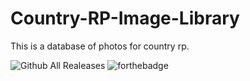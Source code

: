 # Country-RP-Image-Library
This is a database of photos for country rp.


![Github All Realeases](https://img.shields.io/github/downloads/coco11211/CRIL/total?logo=Discord&style=flat-square)
![forthebadge](https://forthebadge.com/images/badges/made-with-crayons.svg)
